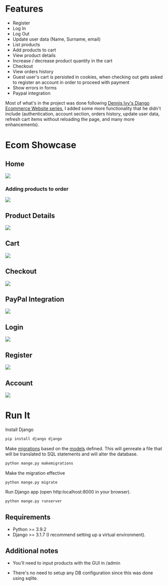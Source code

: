# Features

- Register
- Log In
- Log Out
- Update user data (Name, Surname, email)
- List products
- Add products to cart
- View product details
- Increase / decrease product quantity in the cart
- Checkout
- View orders history
- Guest user's cart is persisted in cookies, when checking out gets asked to register an account in order to proceed with payment
- Show errors in forms
- Paypal integration

Most of what's in the project was done following [Dennis Ivy's Django Ecommerce Website series](https://www.youtube.com/watch?v=_ELCMngbM0E&list=PL-51WBLyFTg0omnamUjL1TCVov7yDTRng), I added some more functionality that he didn't include (authentication, account section, orders history, update user data, refresh cart items without reloading the page, and many more enhancements).

# Ecom Showcase

## Home

![](https://raw.githubusercontent.com/system32uwu/django-ecommerce/main/screenshots/Store.png)

### Adding products to order

![](https://raw.githubusercontent.com/system32uwu/django-ecommerce/main/screenshots/StoreAddToCartGuest.png)

## Product Details

![](https://raw.githubusercontent.com/system32uwu/django-ecommerce/main/screenshots/ProductDetails.png)

## Cart

![](https://raw.githubusercontent.com/system32uwu/django-ecommerce/main/screenshots/Cart.png)

## Checkout

![](https://raw.githubusercontent.com/system32uwu/django-ecommerce/main/screenshots/PaypalCheckout.png)

## PayPal Integration

![](https://raw.githubusercontent.com/system32uwu/django-ecommerce/main/screenshots/PaypalCheckout2.png)

## Login

![](https://raw.githubusercontent.com/system32uwu/django-ecommerce/main/screenshots/Login.png)

## Register

![](https://raw.githubusercontent.com/system32uwu/django-ecommerce/main/screenshots/Register.png)

## Account

![](https://raw.githubusercontent.com/system32uwu/django-ecommerce/main/screenshots/Account.png)

# Run It

Install Django
```python
pip install django django
```
Make [migrations](https://www.alooma.com/blog/what-is-database-migration) based on the [models](https://github.com/system32uwu/django-ecommerce/blob/main/store/models.py) defined. This will genreate a file that will be translated to SQL statements and will alter the database.
```python
python mange.py makemigrations
```
Make the migration effective
```python
python mange.py migrate
```
Run Django app (open http:localhost:8000 in your browser).
```python
python mange.py runserver
```
## Requirements

- Python >= 3.9.2
- Django >= 3.1.7 (I recommend setting up a virtual environment).

## Additional notes

- You'll need to input products with the GUI in /admin

- There's no need to setup any DB configuration since this was done using sqlite.
